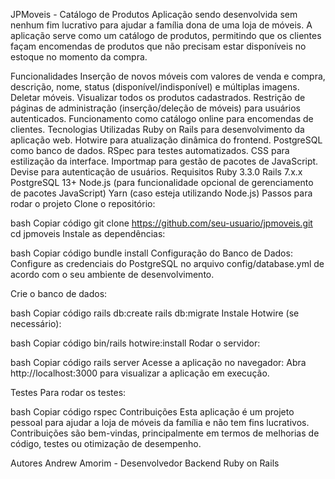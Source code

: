 JPMoveis - Catálogo de Produtos
Aplicação sendo desenvolvida sem nenhum fim lucrativo para ajudar a família dona de uma loja de móveis. A aplicação serve como um catálogo de produtos, permitindo que os clientes façam encomendas de produtos que não precisam estar disponíveis no estoque no momento da compra.

Funcionalidades
Inserção de novos móveis com valores de venda e compra, descrição, nome, status (disponível/indisponível) e múltiplas imagens.
Deletar móveis.
Visualizar todos os produtos cadastrados.
Restrição de páginas de administração (inserção/deleção de móveis) para usuários autenticados.
Funcionamento como catálogo online para encomendas de clientes.
Tecnologias Utilizadas
Ruby on Rails para desenvolvimento da aplicação web.
Hotwire para atualização dinâmica do frontend.
PostgreSQL como banco de dados.
RSpec para testes automatizados.
CSS para estilização da interface.
Importmap para gestão de pacotes de JavaScript.
Devise para autenticação de usuários.
Requisitos
Ruby 3.3.0
Rails 7.x.x
PostgreSQL 13+
Node.js (para funcionalidade opcional de gerenciamento de pacotes JavaScript)
Yarn (caso esteja utilizando Node.js)
Passos para rodar o projeto
Clone o repositório:

bash
Copiar código
git clone https://github.com/seu-usuario/jpmoveis.git
cd jpmoveis
Instale as dependências:

bash
Copiar código
bundle install
Configuração do Banco de Dados: Configure as credenciais do PostgreSQL no arquivo config/database.yml de acordo com o seu ambiente de desenvolvimento.

Crie o banco de dados:

bash
Copiar código
rails db:create
rails db:migrate
Instale Hotwire (se necessário):

bash
Copiar código
bin/rails hotwire:install
Rodar o servidor:

bash
Copiar código
rails server
Acesse a aplicação no navegador: Abra http://localhost:3000 para visualizar a aplicação em execução.

Testes
Para rodar os testes:

bash
Copiar código
rspec
Contribuições
Esta aplicação é um projeto pessoal para ajudar a loja de móveis da família e não tem fins lucrativos. Contribuições são bem-vindas, principalmente em termos de melhorias de código, testes ou otimização de desempenho.

Autores
Andrew Amorim - Desenvolvedor Backend Ruby on Rails